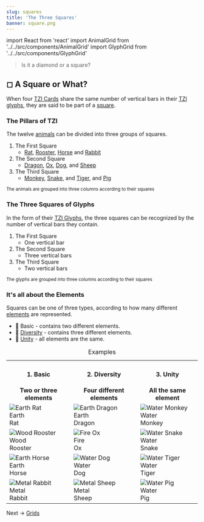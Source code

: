 ```yaml
---
slug: squares
title: 'The Three Squares'
banner: square.png
---
```

import React from 'react'
import AnimalGrid from '../../src/components/AnimalGrid'
import GlyphGrid from '../../src/components/GlyphGrid'

> Is it a diamond or a square?

## ◻ A Square or What?

When four [TZI Cards](/) share the same number of vertical bars in their [TZI glyphs](glyphs), they are said to be part of a [square](square).

### The Pillars of TZI
The twelve [animals](animals) can be divided into three groups of squares.

1. The First Square
    - [Rat](rat), [Rooster](rooster), [Horse](horse) and  [Rabbit](rabbit)
1. The Second Square
    - [Dragon](dragon), [Ox](ox), [Dog](dog), and [Sheep](sheep)
1. The Third Square
    - [Monkey](monkey), [Snake](snake), and [Tiger](tiger), and [Pig](pig)

<AnimalGrid />
<small>The animals are grouped into three columns according to their squares</small>

### The Three Squares of Glyphs

In the form of their [TZI Glyphs](glyphs), the three squares can be recognized by the number of vertical bars they contain.

1. The First Square
    - One vertical bar
1. The Second Square
    - Three vertical bars
1. The Third Square
    - Two vertical bars

<GlyphGrid />
<small>The glyphs are grouped into three columns according to their squares</small>


### It's all about the Elements

Squares can be one of three types, according to how many different [elements](elements) are represented.

- 🍦 Basic - contains two different elements. 
- ‍🌈 [Diversity](diversity) - contains three different elements.
- 🏴󠁳󠁳󠁵󠁹󠁿 [Unity](unity) - all elements are the same.

<table id="square-examples" style="width:100%">
    <caption>Examples</caption>
    <tr>
        <th><h4>1. Basic</h4>
            <div class="tiny">Two or three elements</div>
        </th>
        <th><h4>2. Diversity</h4>
            <div class="tiny">Four different elements</div>
        </th>
        <th><h4>3. Unity</h4>
            <div class="tiny">All the same element</div>
        </th>
    </tr>
    <tr>
        <td>
            <img class="ui bottom aligned small image" alt="Earth Rat" src="images/25_earth_rat_card.png"/>
            <div class="tiny">Earth<br />Rat</div>
        </td>
        <td>
            <img class="ui bottom aligned small image" alt="Earth Dragon" src="images/05_earth_dragon_card.png"/>
            <div class="tiny">Earth<br />Dragon</div>
        </td>
        <td>
            <img class="ui bottom aligned small image" alt="Water Monkey" src="images/09_water_monkey_card.png"/>
            <div class="tiny">Water<br />Monkey</div>
        </td>
    </tr>
    <tr>
        <td>
            <img class="ui bottom aligned small image" alt="Wood Rooster" src="images/22_wood_rooster_card.png"/>
            <div class="tiny">Wood<br />Rooster</div>
        </td>
        <td>
            <img class="ui bottom aligned small image" alt="Fire Ox" src="images/14_fire_ox_card.png"/>
            <div class="tiny">Fire<br />Ox</div>
        </td>
        <td>
            <img class="ui bottom aligned small image" alt="Water Snake" src="images/30_water_snake_card.png"/>
            <div class="tiny">Water<br />Snake</div>
        </td>
    </tr>
    <tr>
        <td>
            <img class="ui bottom aligned small image" alt="Earth Horse" src="images/55_earth_horse_card.png"/>
            <div class="tiny">Earth<br />Horse</div>
        </td>
        <td>
            <img class="ui bottom aligned small image" alt="Water Dog" src="images/59_water_dog_card.png"/>
            <div class="tiny">Water<br />Dog</div>
        </td>
        <td>
            <img class="ui bottom aligned small image" alt="Water Tiger" src="images/39_water_tiger_card.png"/>
            <div class="tiny">Water<br />Tiger</div>
        </td>    
    </tr>
    <tr>
        <td>
            <img class="ui bottom aligned small image" alt="Metal Rabbit" src="images/28_metal_rabbit_card.png"/>
            <div class="tiny">Metal<br />Rabbit</div>
        </td>
        <td>
            <img class="ui bottom aligned small image" alt="Metal Sheep" src="images/08_metal_sheep_card.png"/>
            <div class="tiny">Metal<br />Sheep</div>
        </td>
        <td>
            <img class="ui bottom aligned small image" alt="Water Pig" src="images/60_water_pig_card.png"/>
            <div class="tiny">Water<br />Pig</div>
        </td>
    </tr>
</table>

Next -> [Grids](grids)
